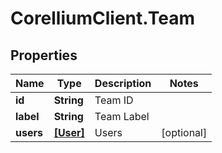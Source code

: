 # CorelliumClient.Team

## Properties

Name | Type | Description | Notes
------------ | ------------- | ------------- | -------------
**id** | **String** | Team ID | 
**label** | **String** | Team Label | 
**users** | [**[User]**](User.md) | Users | [optional] 


